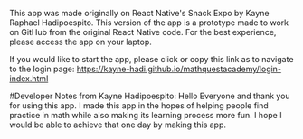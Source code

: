 
This app was made originally on React Native's Snack Expo by Kayne Raphael Hadipoespito.
This version of the app is a prototype made to work on GitHub from the original React Native code.
For the best experience, please access the app on your laptop.

If you would like to start the app, please click or copy this link as to navigate to the login page:
https://kayne-hadi.github.io/mathquestacademy/login-index.html



#Developer Notes from Kayne Hadipoespito:
Hello Everyone and thank you for using this app.
I made this app in the hopes of helping people find practice in math while also making its learning process more fun. 
I hope I would be able to achieve that one day by making this app. 
